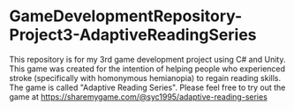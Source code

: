 # GameDevelopmentRepository-Project3-AdaptiveReadingSeries
This repository is for my 3rd game development project using C# and Unity. This game was created for the intention of helping people who experienced stroke (specifically with homonymous hemianopia) to regain reading skills. The game is called "Adaptive Reading Series".
Please feel free to try out the game at https://sharemygame.com/@syc1995/adaptive-reading-series

